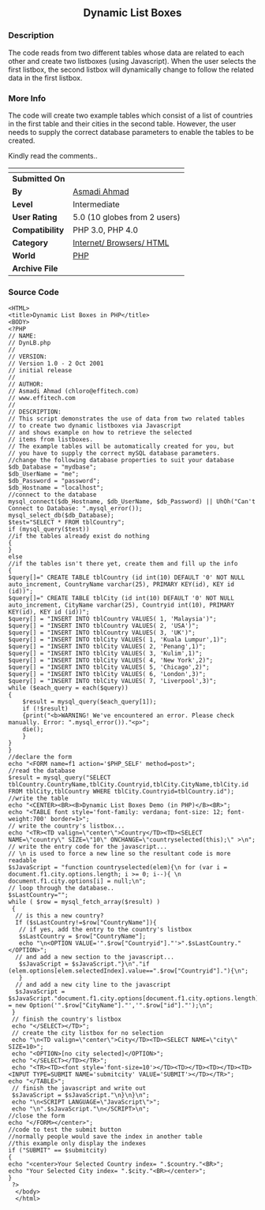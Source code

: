 ﻿<div align="center">

## Dynamic List Boxes


</div>

### Description

The code reads from two different tables whose data are related to each other and create two listboxes (using Javascript). When the user selects the first listbox, the second listbox will dynamically change to follow the related data in the first listbox.
 
### More Info
 
The code will create two example tables which consist of a list of countries in the first table and their cities in the second table. However, the user needs to supply the correct database parameters to enable the tables to be created.

Kindly read the comments..


<span>             |<span>
---                |---
**Submitted On**   |
**By**             |[Asmadi Ahmad](https://github.com/Planet-Source-Code/PSCIndex/blob/master/ByAuthor/asmadi-ahmad.md)
**Level**          |Intermediate
**User Rating**    |5.0 (10 globes from 2 users)
**Compatibility**  |PHP 3\.0, PHP 4\.0
**Category**       |[Internet/ Browsers/ HTML](https://github.com/Planet-Source-Code/PSCIndex/blob/master/ByCategory/internet-browsers-html__8-9.md)
**World**          |[PHP](https://github.com/Planet-Source-Code/PSCIndex/blob/master/ByWorld/php.md)
**Archive File**   |[](https://github.com/Planet-Source-Code/asmadi-ahmad-dynamic-list-boxes__8-427/archive/master.zip)





### Source Code

```
<HTML>
<title>Dynamic List Boxes in PHP</title>
<BODY>
<?PHP
// NAME:
// DynLB.php
//
// VERSION:
// Version 1.0 - 2 Oct 2001
// initial release
//
// AUTHOR:
// Asmadi Ahmad (chloro@effitech.com)
// www.effitech.com
//
// DESCRIPTION:
// This script demonstrates the use of data from two related tables
// to create two dynamic listboxes via Javascript
// and shows example on how to retrieve the selected
// items from listboxes.
// The example tables will be automatically created for you, but
// you have to supply the correct mySQL database parameters.
//change the following database properties to suit your database
$db_Database = "mydbase";
$db_UserName = "me";
$db_Password = "password";
$db_Hostname = "localhost";
//connect to the database
mysql_connect($db_Hostname, $db_UserName, $db_Password) || UhOh("Can't Connect to Database: ".mysql_error());
mysql_select_db($db_Database);
$test="SELECT * FROM tblCountry";
if (mysql_query($test))
//if the tables already exist do nothing
{
}
else
//if the tables isn't there yet, create them and fill up the info
{
$query[]=" CREATE TABLE tblCountry (id int(10) DEFAULT '0' NOT NULL auto_increment, CountryName varchar(25), PRIMARY KEY(id), KEY id (id))";
$query[]=" CREATE TABLE tblCity (id int(10) DEFAULT '0' NOT NULL auto_increment, CityName varchar(25), Countryid int(10), PRIMARY KEY(id), KEY id (id))";
$query[] = "INSERT INTO tblCountry VALUES( 1, 'Malaysia')";
$query[] = "INSERT INTO tblCountry VALUES( 2, 'USA')";
$query[] = "INSERT INTO tblCountry VALUES( 3, 'UK')";
$query[] = "INSERT INTO tblCity VALUES( 1, 'Kuala Lumpur',1)";
$query[] = "INSERT INTO tblCity VALUES( 2, 'Penang',1)";
$query[] = "INSERT INTO tblCity VALUES( 3, 'Kulim',1)";
$query[] = "INSERT INTO tblCity VALUES( 4, 'New York',2)";
$query[] = "INSERT INTO tblCity VALUES( 5, 'Chicago',2)";
$query[] = "INSERT INTO tblCity VALUES( 6, 'London',3)";
$query[] = "INSERT INTO tblCity VALUES( 7, 'Liverpool',3)";
while ($each_query = each($query))
{
	$result = mysql_query($each_query[1]);
	if (!$result)
	{print("<b>WARNING! We've encountered an error. Please check manually. Error: ".mysql_error())."<p>";
	die();
	}
}
}
//declare the form
echo "<FORM name=f1 action='$PHP_SELF' method=post>";
//read the database
$result = mysql_query("SELECT tblCountry.CountryName,tblCity.Countryid,tblCity.CityName,tblCity.id FROM tblCity,tblCountry WHERE tblCity.Countryid=tblCountry.id");
//write the table
echo "<CENTER><BR><B>Dynamic List Boxes Demo (in PHP)</B><BR>";
echo "<TABLE font style='font-family: verdana; font-size: 12; font-weight:700' border=1>";
// write the country's listbox...
echo "<TR><TD valign=\"center\">Country</TD><TD><SELECT NAME=\"country\" SIZE=\"10\" ONCHANGE=\"countryselected(this);\" >\n";
// write the entry code for the javascript...
// \n is used to force a new line so the resultant code is more readable
$sJavaScript = "function countryselected(elem){\n for (var i = document.f1.city.options.length; i >= 0; i--){ \n document.f1.city.options[i] = null;\n";
// loop through the database..
$sLastCountry="";
while ( $row = mysql_fetch_array($result) )
 {
  // is this a new country?
  If ($sLastCountry!=$row["CountryName"]){
   // if yes, add the entry to the country's listbox
   $sLastCountry = $row["CountryName"];
   echo "\n<OPTION VALUE='".$row["Countryid"]."'>".$sLastCountry."</OPTION>";
  // and add a new section to the javascript...
   $sJavaScript = $sJavaScript."}\n"."if (elem.options[elem.selectedIndex].value==".$row["Countryid"]."){\n";
   }
  // and add a new city line to the javascript
  $sJavaScript = $sJavaScript."document.f1.city.options[document.f1.city.options.length] = new Option('".$row["CityName"]."','".$row["id"]."');\n";
 }
 // finish the country's listbox
 echo "</SELECT></TD>";
 // create the city listbox for no selection
 echo "\n<TD valign=\"center\">City</TD><TD><SELECT NAME=\"city\" SIZE=10>";
 echo "<OPTION>[no city selected]</OPTION>";
 echo "</SELECT></TD></TR>";
 echo "<TR><TD><font style='font-size=10'></TD><TD></TD><TD></TD><TD><INPUT TYPE=SUBMIT NAME='submitcity' VALUE='SUBMIT'></TD></TR>";
echo "</TABLE>";
 // finish the javascript and write out
 $sJavaScript = $sJavaScript."\n}\n}\n";
 echo "\n<SCRIPT LANGUAGE=\"JavaScript\">";
 echo "\n".$sJavaScript."\n</SCRIPT>\n";
//close the form
echo "</FORM></center>";
//code to test the submit button
//normally people would save the index in another table
//this example only display the indexes
if ("SUBMIT" == $submitcity)
{
echo "<center>Your Selected Country index= ".$country."<BR>";
echo "Your Selected City index= ".$city."<BR></center>";
}
 ?>
  </body>
  </html>
```


